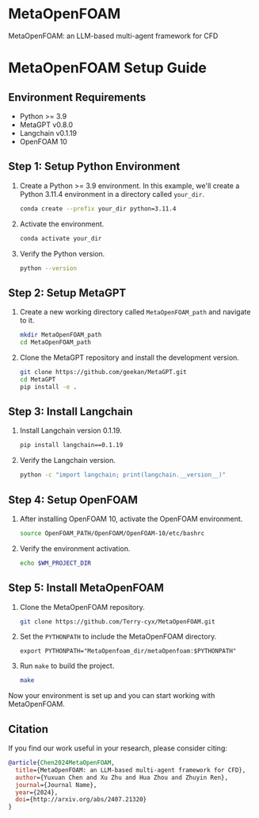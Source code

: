 # MetaOpenFOAM
MetaOpenFOAM: an LLM-based multi-agent framework for CFD

# MetaOpenFOAM Setup Guide

## Environment Requirements

- Python >= 3.9
- MetaGPT v0.8.0
- Langchain v0.1.19
- OpenFOAM 10

## Step 1: Setup Python Environment

1. Create a Python >= 3.9 environment. In this example, we'll create a Python 3.11.4 environment in a directory called `your_dir`.

    ```bash
    conda create --prefix your_dir python=3.11.4
    ```

2. Activate the environment.

    ```bash
    conda activate your_dir
    ```

3. Verify the Python version.

    ```bash
    python --version
    ```

## Step 2: Setup MetaGPT

1. Create a new working directory called `MetaOpenFOAM_path` and navigate to it.

    ```bash
    mkdir MetaOpenFOAM_path
    cd MetaOpenFOAM_path
    ```

2. Clone the MetaGPT repository and install the development version.

    ```bash
    git clone https://github.com/geekan/MetaGPT.git
    cd MetaGPT
    pip install -e .
    ```

## Step 3: Install Langchain

1. Install Langchain version 0.1.19.

    ```bash
    pip install langchain==0.1.19
    ```

2. Verify the Langchain version.

    ```bash
    python -c "import langchain; print(langchain.__version__)"
    ```

## Step 4: Setup OpenFOAM

1. After installing OpenFOAM 10, activate the OpenFOAM environment.

    ```bash
    source OpenFOAM_PATH/OpenFOAM/OpenFOAM-10/etc/bashrc
    ```

2. Verify the environment activation.

    ```bash
    echo $WM_PROJECT_DIR
    ```

## Step 5: Install MetaOpenFOAM

1. Clone the MetaOpenFOAM repository.

    ```bash
    git clone https://github.com/Terry-cyx/MetaOpenFOAM.git
    ```

2. Set the `PYTHONPATH` to include the MetaOpenFOAM directory.

    ```bashac
    export PYTHONPATH="MetaOpenfoam_dir/metaOpenfoam:$PYTHONPATH"
    ```

3. Run `make` to build the project.

    ```bash
    make
    ```

Now your environment is set up and you can start working with MetaOpenFOAM.


## Citation
If you find our work useful in your research, please consider citing:

```bibtex
@article{Chen2024MetaOpenFOAM,
  title={MetaOpenFOAM: an LLM-based multi-agent framework for CFD},
  author={Yuxuan Chen and Xu Zhu and Hua Zhou and Zhuyin Ren},
  journal={Journal Name},
  year={2024},
  doi={http://arxiv.org/abs/2407.21320}
}

